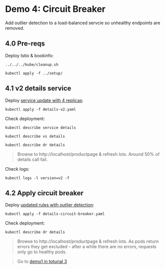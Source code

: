# Demo 4: Circuit Breaker

Add outlier detection to a load-balanced servcie so unhealthy endpoints are removed.

## 4.0 Pre-reqs

Deploy Istio & bookinfo:

```
../../../kube/cleanup.sh

kubectl apply -f ../setup/
```

## 4.1 v2 details service

Deploy [service update with 4 replicas](details-v2.yaml):

```
kubectl apply -f details-v2.yaml
```

Check deployment:

```
kubectl describe service details

kubectl describe vs details

kubectl describe dr details
```

> Browse to http://localhost/productpage & refresh lots. Around 50% of details call fail.

Check logs:

```
kubectl logs -l version=v2 -f
```

## 4.2 Apply circuit breaker

Deploy [updated rules with outlier detection](details-circuit-breaker.yaml):

```
kubectl apply -f details-circuit-breaker.yaml
```

Check deployment:

```
kubectl describe dr details
```

> Browse to http://localhost/productpage & refresh lots. As pods return errors they get excluded - after a while there are no errors, requests only go to healthy pods.

> Go to [demo1 in toturial 3](../../../03/demos/demo1/README.md)
